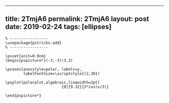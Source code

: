 ---
 title: 2TmjA6
 permalink: 2TmjA6
 layout: post
 date: 2019-02-24
 tags: [ellipses]
 ---

```latex% Dans le préambule
% -----------------
\usepackage{pstricks-add}
% -----------------

\psset{unit=0.9cm}
\begin{pspicture*}(-3,-3)(3,3)

\psaxes[axesstyle=polar, labels=y,
        labelFontSize=\scriptstyle](2,361)

\psplot[polarplot,algebraic,linewidth=2pt]
                         {0}{9.32}{3*cos(x/3)}

\end{pspicture*}
```